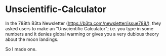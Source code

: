# Unscientific-Calculator
In the 788th B3ta Newsletter (https://b3ta.com/newsletter/issue788/), they asked users to make an "Unscientific Calculator"; i.e. you type in some numbers and it denies global warming or gives you a very dubious theory about the moon landings.

So I made one.


